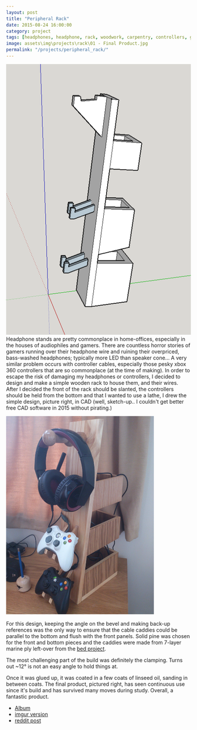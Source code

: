 ```yaml
---
layout: post
title: "Peripheral Rack"
date: 2015-08-24 16:00:00
category: project
tags: [headphones, headphone, rack, woodwork, carpentry, controllers, gaming]
image: assets\img\projects\rack\01 - Final Product.jpg
permalink: "/projects/peripheral_rack/"
---
```



<p>
<span class="image left"> <a href="/assets/img/projects/rack/03 - CAD sketch.png"><img src="/assets/img/projects/rack/03 - CAD sketch.png" alt="CAD sketch"></a></span>
Headphone stands are pretty commonplace in home-offices, especially in the houses of audiophiles and gamers. There are countless horror stories of gamers running over their headphone wire and ruining their overpriced, bass-washed headphones; typically more LED than speaker cone... A very similar problem occurs with controller cables, especially those pesky xbox 360 controllers that are so commonplace (at the time of making). In order to escape the risk of damaging my headphones or controllers, I decided to design and make a simple wooden rack to house them, and their wires. After I decided the front of the rack should be slanted, the controllers should be held from the bottom and that I wanted to use a lathe, I drew the simple design, picture right, in CAD (well, sketch-up.. I couldn't get better free CAD software in 2015 without pirating.) 
</p>
<p>
<span class="image right"> <a href="/assets/img/projects/rack/01 - Final Product.jpg"><img src="/assets/img/projects/rack/01 - Final Product.jpg" alt="final Product" width="80%"></a></span>

For this design, keeping the angle on the bevel and making back-up references was the only way to ensure that the cable caddies could be parallel to the bottom and flush with the front panels. Solid pine was chosen for the front and bottom pieces and the caddies were made from 7-layer marine ply left-over from the <a href="#">bed project</a>.</p>
<p>
The most challenging part of the build was definitely the clamping. Turns out ~12° is not an easy angle to hold things at. 
</p>
<p>
Once it was glued up, it was coated in a few coats of linseed oil, sanding in between coats. The final product, pictured right, has seen continuous use since it's build and has survived many moves during study. Overall, a fantastic product. 
</p>


<ul class="actions">
    <li><a class="button" href="/projects/peripheral_rack_images">Album</a></li>
    <li><a class="button" target="_blank" href="https://imgur.com/a/"> imgur version</a></li>
    <li><a class="button" target="_blank" href="https://imgur.com/a/"> reddit post</a></li>
</ul>




